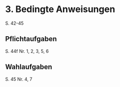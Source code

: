 # 3. Bedingte Anweisungen
S. 42-45
## Pflichtaufgaben
S. 44f Nr. 1, 2, 3, 5, 6
## Wahlaufgaben
S. 45 Nr. 4, 7